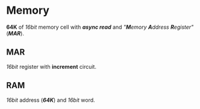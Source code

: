 # Memory
**64K** of *16bit* memory cell with ***async read*** and *"**M**emory **A**ddress **R**egister"* (***MAR***).

## MAR
*16bit* register with **increment** circuit.
## RAM
*16bit* address (***64K***) and *16bit* word.